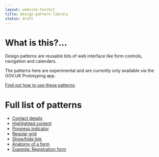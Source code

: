 ```yaml
---
layout: website-toolkit
title: Design pattern library
status: draft
---
```


<div class="pattern-library">
  <h1>What is this?...</h1>
  <p>Design patterns are reusable bits of web interface like form controls, navigation and calendars.</p>
  <p>The patterns here are experimental and are currently only available via the GOV.UK Prototyping app.</p>

  <p><a href="how-to-use.html">Find out how to use these patterns</a>.</p>

</div>

# Full list of patterns

* [Contact details](contact-details.html)
* [Highlighted content](highlighted-content.html)
* [Progress indicator](progress-indicator.html)
* [Regular grid](regular-grid.html)
* [Show/hide link](show-hide.html)
* [Anatomy of a form](form-anatomy.html)
* [Example: Registration form](registration-form.html)



